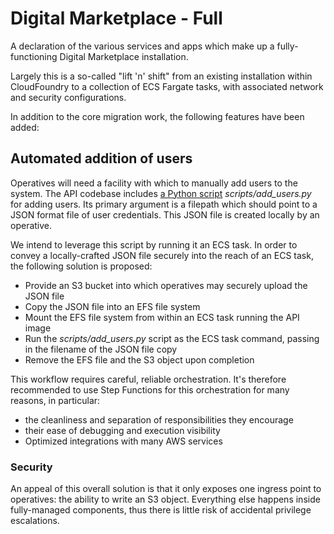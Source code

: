# Digital Marketplace - Full

A declaration of the various services and apps which make up a fully-functioning Digital Marketplace installation.

Largely this is a so-called "lift 'n' shift" from an existing installation within CloudFoundry to a collection of ECS Fargate tasks, with associated network and security configurations.

In addition to the core migration work, the following features have been added:

## Automated addition of users

Operatives will need a facility with which to manually add users to the system. The API codebase includes [a Python script](https://github.com/Crown-Commercial-Service/digitalmarketplace-api/blob/main/scripts/add_users.py) *scripts/add_users.py* for adding users. Its primary argument is a filepath which should point to a JSON format file of user credentials. This JSON file is created locally by an operative.

We intend to leverage this script by running it an ECS task. In order to convey a locally-crafted JSON file securely into the reach of an ECS task, the following solution is proposed:

* Provide an S3 bucket into which operatives may securely upload the JSON file
* Copy the JSON file into an EFS file system
* Mount the EFS file system from within an ECS task running the API image
* Run the *scripts/add_users.py* script as the ECS task command, passing in the filename of the JSON file copy
* Remove the EFS file and the S3 object upon completion

This workflow requires careful, reliable orchestration. It's therefore recommended to use Step Functions for this orchestration for many reasons, in particular:

* the cleanliness and separation of responsibilities they encourage
* their ease of debugging and execution visibility
* Optimized integrations with many AWS services

### Security

An appeal of this overall solution is that it only exposes one ingress point to operatives: the ability to write an S3 object. Everything else happens inside fully-managed components, thus there is little risk of accidental privilege escalations.
